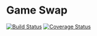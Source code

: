 # Game Swap

[![Build Status](https://travis-ci.org/cadenichols/game-swap.svg?branch=master)](https://travis-ci.org/cadenichols/game-swap)
[![Coverage Status](https://coveralls.io/repos/cadenichols/game-swap/badge.svg)](https://coveralls.io/r/cadenichols/game-swap)